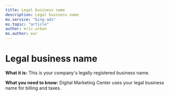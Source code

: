 ```yaml
---
title: Legal business name
description: Legal business name
ms.service: "bing-ads"
ms.topic: "article"
author: eric-urban
ms.author: eur
---
```


# Legal business name

**What it is:**  This is your company's legally registered business name.

**What you need to know:**  Digital Marketing Center uses your legal business name for billing and taxes.


